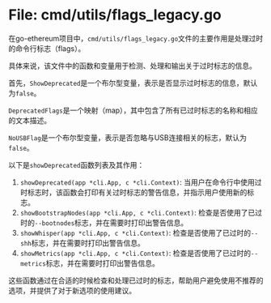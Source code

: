 # File: cmd/utils/flags_legacy.go

在go-ethereum项目中，`cmd/utils/flags_legacy.go`文件的主要作用是处理过时的命令行标志（flags）。

具体来说，该文件中的函数和变量用于检测、处理和输出关于过时标志的信息。

首先，`ShowDeprecated`是一个布尔型变量，表示是否显示过时标志的信息，默认为`false`。

`DeprecatedFlags`是一个映射（map），其中包含了所有已过时标志的名称和相应的文本描述。

`NoUSBFlag`是一个布尔型变量，表示是否忽略与USB连接相关的标志，默认为`false`。

以下是`showDeprecated`函数列表及其作用：

1. `showDeprecated(app *cli.App, c *cli.Context)`: 当用户在命令行中使用过时标志时，该函数会打印有关过时标志的警告信息，并指示用户使用新的标志。
2. `showBootstrapNodes(app *cli.App, c *cli.Context)`: 检查是否使用了已过时的`--bootnodes`标志，并在需要时打印出警告信息。
3. `showWhisper(app *cli.App, c *cli.Context)`: 检查是否使用了已过时的`--shh`标志，并在需要时打印出警告信息。
4. `showMetrics(app *cli.App, c *cli.Context)`: 检查是否使用了已过时的`--metrics`标志，并在需要时打印出警告信息。

这些函数通过在合适的时候检查和处理已过时的标志，帮助用户避免使用不推荐的选项，并提供了对于新选项的使用建议。

